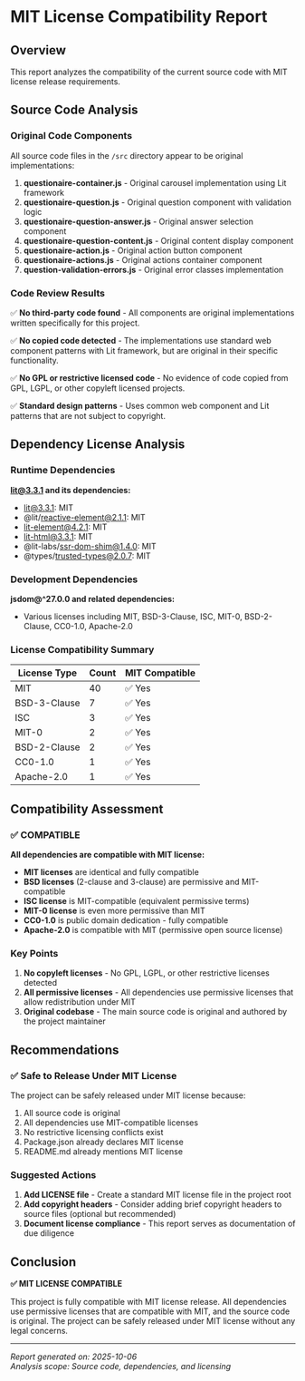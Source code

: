 # MIT License Compatibility Report

## Overview

This report analyzes the compatibility of the current source code with MIT license release requirements.

## Source Code Analysis

### Original Code Components

All source code files in the `/src` directory appear to be original implementations:

1. **questionaire-container.js** - Original carousel implementation using Lit framework
2. **questionaire-question.js** - Original question component with validation logic
3. **questionaire-question-answer.js** - Original answer selection component
4. **questionaire-question-content.js** - Original content display component
5. **questionaire-action.js** - Original action button component
6. **questionaire-actions.js** - Original actions container component
7. **question-validation-errors.js** - Original error classes implementation

### Code Review Results

✅ **No third-party code found** - All components are original implementations written specifically for this project.

✅ **No copied code detected** - The implementations use standard web component patterns with Lit framework, but are original in their specific functionality.

✅ **No GPL or restrictive licensed code** - No evidence of code copied from GPL, LGPL, or other copyleft licensed projects.

✅ **Standard design patterns** - Uses common web component and Lit patterns that are not subject to copyright.

## Dependency License Analysis

### Runtime Dependencies

**lit@3.3.1 and its dependencies:**
- lit@3.3.1: MIT
- @lit/reactive-element@2.1.1: MIT  
- lit-element@4.2.1: MIT
- lit-html@3.3.1: MIT
- @lit-labs/ssr-dom-shim@1.4.0: MIT
- @types/trusted-types@2.0.7: MIT

### Development Dependencies

**jsdom@^27.0.0 and related dependencies:**
- Various licenses including MIT, BSD-3-Clause, ISC, MIT-0, BSD-2-Clause, CC0-1.0, Apache-2.0

### License Compatibility Summary

| License Type | Count | MIT Compatible |
|--------------|-------|----------------|
| MIT | 40 | ✅ Yes |
| BSD-3-Clause | 7 | ✅ Yes |
| ISC | 3 | ✅ Yes |
| MIT-0 | 2 | ✅ Yes |
| BSD-2-Clause | 2 | ✅ Yes |
| CC0-1.0 | 1 | ✅ Yes |
| Apache-2.0 | 1 | ✅ Yes |

## Compatibility Assessment

### ✅ COMPATIBLE

**All dependencies are compatible with MIT license:**

- **MIT licenses** are identical and fully compatible
- **BSD licenses** (2-clause and 3-clause) are permissive and MIT-compatible
- **ISC license** is MIT-compatible (equivalent permissive terms)
- **MIT-0 license** is even more permissive than MIT
- **CC0-1.0** is public domain dedication - fully compatible
- **Apache-2.0** is compatible with MIT (permissive open source license)

### Key Points

1. **No copyleft licenses** - No GPL, LGPL, or other restrictive licenses detected
2. **All permissive licenses** - All dependencies use permissive licenses that allow redistribution under MIT
3. **Original codebase** - The main source code is original and authored by the project maintainer

## Recommendations

### ✅ Safe to Release Under MIT License

The project can be safely released under MIT license because:

1. All source code is original
2. All dependencies use MIT-compatible licenses
3. No restrictive licensing conflicts exist
4. Package.json already declares MIT license
5. README.md already mentions MIT license

### Suggested Actions

1. **Add LICENSE file** - Create a standard MIT license file in the project root
2. **Add copyright headers** - Consider adding brief copyright headers to source files (optional but recommended)
3. **Document license compliance** - This report serves as documentation of due diligence

## Conclusion

**✅ MIT LICENSE COMPATIBLE**

This project is fully compatible with MIT license release. All dependencies use permissive licenses that are compatible with MIT, and the source code is original. The project can be safely released under MIT license without any legal concerns.

---

*Report generated on: 2025-10-06*  
*Analysis scope: Source code, dependencies, and licensing*